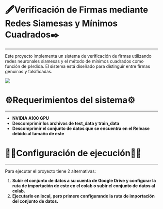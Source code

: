# 🖋️Verificación de Firmas mediante Redes Siamesas y Mínimos Cuadrados✒️
<span style="font-size: 24px;"></span>
_____________________________
Este proyecto implementa un sistema de verificación de firmas utilizando redes neuronales siamesas y el método de mínimos cuadrados como función de pérdida. El sistema está diseñado para distinguir entre firmas genuinas y falsificadas.

![](https://i0.wp.com/mathwithbaddrawings.com/wp-content/uploads/2017/05/20161031143242_00005-e1495635818490.jpg?resize=1100%2C606&ssl=1)



# ⚙️Requerimientos del sistema⚙️
<span style="font-size: 24px;"></span>
_____________________________

* **NVIDIA A100 GPU**
* **Descomprimir los archivos de test_data y train_data**
* **Descomprimir el conjunto de datos que se encuentra en el Release debido al tamaño de este**

# 👨‍💻Configuración de ejecución👩‍💻
<span style="font-size: 24px;"></span>
_____________________________
Para ejecutar el proyecto tiene 2 alternativas: 
1. **Subir el conjunto de datos a su cuenta de Google Drive y configurar la ruta de importación de este en el colab o subir el conjunto de datos al colab.**
2. **Ejecutarlo en local, pero primero configurando la ruta de importación del conjunto de datos.**

